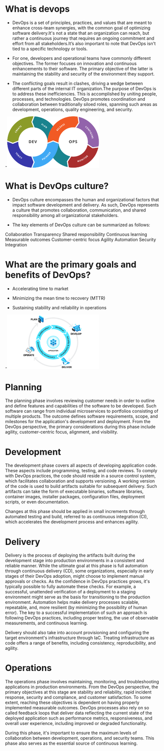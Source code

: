 
# What is devops
- DevOps is a set of principles, practices, and values that are meant to enhance cross-team synergies, with the common goal of optimizing software delivery.It's not a state that an organization can reach, but rather a continuous journey that requires an ongoing commitment and effort from all stakeholders.It’s also important to note that DevOps isn't tied to a specific technology or tools.

- For one, developers and operational teams have commonly different objectives. The former focuses on innovation and continuous enhancements to their software. The primary objective of the latter is maintaining the stability and security of the environment they support.

- The conflicting goals result in clashes, driving a wedge between different parts of the internal IT organization.The purpose of DevOps is to address these inefficiencies. This is accomplished by uniting people, processes, and technologies. DevOps promotes coordination and collaboration between traditionally siloed roles, spanning such areas as development, operations, quality engineering, and security.

-<img src="../assets/screenshots/devops-toolchain.png" width="300">

# What is DevOps culture?
- DevOps culture encompasses the human and organizational factors that impact software development and delivery. As such, DevOps represents a culture that promotes collaboration, communication, and shared responsibility among all organizational stakeholders.

- The key elements of DevOps culture can be summarized as follows:

 Collaboration Transparency Shared responsibility Continuous learning Measurable outcomes Customer-centric focus Agility Automation Security Integration

# What are the primary goals and benefits of DevOps?

- Accelerating time to market

- Minimizing the mean time to recovery (MTTR)

- Sustaining stability and reliability in operations

-<img src="../assets/screenshots/devops-lifecycle.png" width='300'>

# Planning
The planning phase involves reviewing customer needs in order to outline and define features and capabilities of the software to be developed.   Such software can range from individual microservices to portfolios consisting of multiple products. The outcome defines software requirements, scope, and milestones for the application's development and deployment. From the DevOps perspective, the primary considerations during this phase include agility, customer-centric focus, alignment, and visibility.

# Development
The development phase covers all aspects of developing application code. These aspects include programming, testing, and code reviews. To comply with DevOps practices, the code should reside in a source control system, which facilitates collaboration and supports versioning. A working version of the code is used to build artifacts suitable for subsequent delivery. Such artifacts can take the form of executable binaries, software libraries, container images, installer packages, configuration files, deployment scripts, or even documentation.

Changes at this phase should be applied in small increments through automated testing and build, referred to as continuous integration (CI), which accelerates the development process and enhances agility.

# Delivery
Delivery is the process of deploying the artifacts built during the development stage into production environments in a consistent and reliable manner. While the ultimate goal at this phase is full automation through continuous delivery (CD), some organizations, especially in early stages of their DevOps adoption, might choose to implement manual approvals or checks. As the confidence in DevOps practices grows, it's typically possible to fully automate these checks. For example, a successful, unattended verification of a deployment to a staging environment might serve as the basis for transitioning to the production environment. Automation helps make delivery processes scalable, repeatable, and, more resilient (by minimizing the possibility of human error). The key to a successful implementation of such an approach is following DevOps practices, including proper testing, the use of observable measurements, and continuous learning.

Delivery should also take into account provisioning and configuring the target environment's infrastructure through IaC. Treating infrastructure as code offers a range of benefits, including consistency, reproducibility, and agility.

# Operations
The operations phase involves maintaining, monitoring, and troubleshooting applications in production environments. From the DevOps perspective, the primary objectives at this stage are stability and reliability, rapid incident response, security and compliance, and customer satisfaction. To some extent, reaching these objectives is dependent on having properly implemented measurable outcomes. DevOps processes also rely on so called feedback loops that deliver data reflecting the current state of the deployed application such as performance metrics, responsiveness, and overall user experience, including improved or degraded functionality.

During this phase, it's important to ensure the maximum levels of collaboration between development, operations, and security teams. This phase also serves as the essential source of continuous learning.
